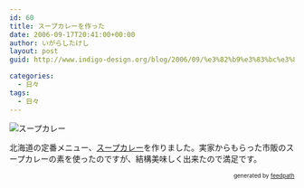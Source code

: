 ```yaml
---
id: 60
title: スープカレーを作った
date: 2006-09-17T20:41:00+00:00
author: いがらしたけし
layout: post
guid: http://www.indigo-design.org/blog/2006/09/%e3%82%b9%e3%83%bc%e3%83%97%e3%82%ab%e3%83%ac%e3%83%bc%e3%82%92%e4%bd%9c%e3%81%a3%e3%81%9f/

categories:
  - 日々
tags:
  - 日々
---
```

<img src="http://blog-imgs-29.fc2.com/a/r/m/armadillo75/060917a.jpg" alt="スープカレー" border="0" />

北海道の定番メニュー、[スープカレー](http://ja.wikipedia.org/wiki/%E3%82%B9%E3%83%BC%E3%83%97%E3%82%AB%E3%83%AC%E3%83%BC)を作りました。実家からもらった市販のスープカレーの素を使ったのですが、結構美味しく出来たので満足です。

<div style="text-align: right;font-size: 10px">
  &nbsp;&nbsp;<span>generated by <a href="http://feedpath.jp">feedpath</a></span>
</div>
